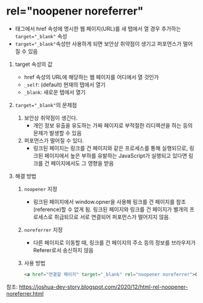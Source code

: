 # rel="noopener noreferrer"

- <a> 태그에서 href 속성에 명시한 웹 페이지(URL)를 새 탭에서 열 경우 추가하는 `target="_blank"` 속성
- `target="_blank"`속성만 사용하게 되면 보안상 취약점이 생기고 퍼포먼스가 떨어질 수 있음



1. target 속성의 값
   - href 속성의 URL에 해당하는 웹 페이지를 어디에서 열 것인가
   - `_self`: (default) 현재의 탭에서 열기
   - `_blank`: 새로운 탭에서 열기
2. `target="_blank"`의 문제점
   1. 보안상 취약점이 생긴다.
      - 개인 정보 유출을 유도하는 가짜 페이지로 부적절한 리디렉션을 하는 등의 문제가 발생할 수 있음
   2. 퍼포먼스가 떨어질 수 있다.
      - 링크된 페이지는 링크를 건 페이지와 같은 프로세스를 통해 실행되므로, 링크된 페이지에서 높은 부하를 유발하는 JavaScript가 실행되고 있다면 링크를 건 페이지에서도 그 영향을 받음



3. 해결 방법

   1. `noopener` 지정

      - 링크된 페이지에서 window.opner을 사용해 링크를 건 페이지를 참조(reference)할 수 없게 됨. 링크된 페이지와 링크를 건 페이지가 별개의 프로세스로 취급되므로 서로 연결되어 퍼포먼스가 떨어지지 않음.

   2. `noreferrer` 지정

      - 다른 페이지로 이동할 때, 링크를 건 페이지의 주소 등의 정보를 브라우저가 Referer로서 송신하지 않음

   3. 사용 방법

      ```html
      <a href="연결할 페이지" target="_blank" rel="noopener noreferrer">Click</a>
      ```



참조: https://joshua-dev-story.blogspot.com/2020/12/html-rel-noopener-noreferrer.html